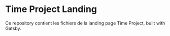 # Time Project Landing

Ce repository contient les fichiers de la landing page Time Project, built with Gatsby.
